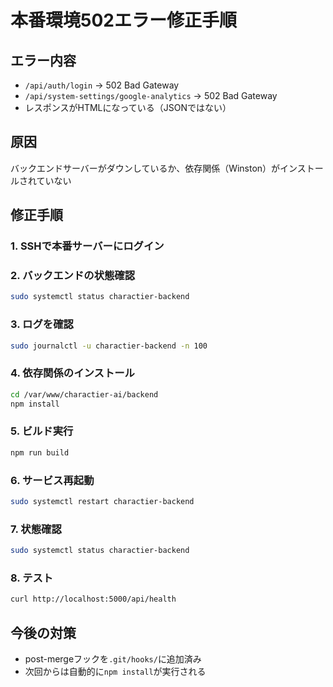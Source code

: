 # 本番環境502エラー修正手順

## エラー内容
- `/api/auth/login` → 502 Bad Gateway
- `/api/system-settings/google-analytics` → 502 Bad Gateway
- レスポンスがHTMLになっている（JSONではない）

## 原因
バックエンドサーバーがダウンしているか、依存関係（Winston）がインストールされていない

## 修正手順

### 1. SSHで本番サーバーにログイン

### 2. バックエンドの状態確認
```bash
sudo systemctl status charactier-backend
```

### 3. ログを確認
```bash
sudo journalctl -u charactier-backend -n 100
```

### 4. 依存関係のインストール
```bash
cd /var/www/charactier-ai/backend
npm install
```

### 5. ビルド実行
```bash
npm run build
```

### 6. サービス再起動
```bash
sudo systemctl restart charactier-backend
```

### 7. 状態確認
```bash
sudo systemctl status charactier-backend
```

### 8. テスト
```bash
curl http://localhost:5000/api/health
```

## 今後の対策
- post-mergeフックを`.git/hooks/`に追加済み
- 次回からは自動的に`npm install`が実行される